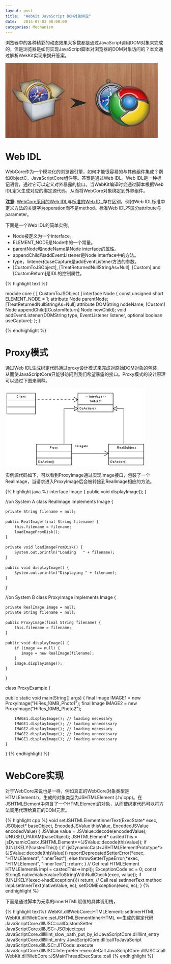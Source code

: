 ```yaml
---
layout: post
title:  "WebKit JavaScript DOM对象绑定"
date:   2014-07-03 00:00:00
categories: Mechanism
---
```


浏览器中的各种精彩的动态效果大多数都是通过JavaScript调用DOM对象来完成的，但是浏览器是如何实现JavaScript脚本对浏览器的DOM对象访问的？本文通过解析WekKit实现来揭开答案。

![webkit](/assets/images/posts/webkit.jpg)

<!--more-->

# Web IDL

WebCore作为一个模块化的浏览器引擎，如何才能很容易的与其他组件集成？例如ObjectC，JavaScriptCore组件等。答案是通过Web IDL。Web IDL是一种标记语言，通过它可以定义对外暴露的接口。当WebKit编译时会通过脚本根据Web IDL定义生成对应的绑定源代码，从而将WebCore对象绑定到外界组件。

**注意**: [WebCore采用的Web IDL](https://trac.webkit.org/wiki/WebKitIDL)与[标准的Web IDL](http://www.w3.org/TR/WebIDL/)存在区别。例如Web IDL标准中定义方法的关键字为operation而不是method。标准Web IDL不区分attribute与parameter。

下面是一个Web IDL的简单实例。

+ Node被定义为一个interface。
+ ELEMENT_NODE是Node中的一个常量。
+ parentNode和nodeName是Node interface的属性。
+ appendChild和addEventListener是Node interface中的方法。
+ type，lintener和useCapture是addEventListener方法的参数。
+ [CustomToJSObject], [TreatReturnedNullStringAs=Null], [Custom] and [CustomReturn]是IDL的控制属性。

{% highlight text %}

module core {
    [
        CustomToJSObject
    ] interface Node {
        const unsigned short ELEMENT_NODE = 1;
        attribute Node parentNode;
        [TreatReturnedNullStringAs=Null] attribute DOMString nodeName;
        [Custom] Node appendChild([CustomReturn] Node newChild);
        void addEventListener(DOMString type, EventListener listener, optional boolean useCapture);
    };
}

{% endhighlight %}

# Proxy模式

通过Web IDL生成绑定代码通过proxy设计模式来完成对原始DOM对象的包装，从而使JavaScriptCore只能够访问到我们希望暴露的接口。Proxy模式的设计原理可以通过下图来阐释。

![proxy design pattern](/assets/images/posts/Proxy_pattern_diagram.png)

实例源代码如下，可以看到ProxyImage通过实现Image接口，包装了一个RealImage，当请求进入ProxyImage后会被转接到RealImage相应的方法。

{% highlight java %}
interface Image {
    public void displayImage();
}
 
//on System A 
class RealImage implements Image {
 
    private String filename = null;

    public RealImage(final String filename) { 
        this.filename = filename;
        loadImageFromDisk();
    }
 
    private void loadImageFromDisk() {
        System.out.println("Loading   " + filename);
    }

    public void displayImage() { 
        System.out.println("Displaying " + filename); 
    }
 
}
 
//on System B 
class ProxyImage implements Image {
 
    private RealImage image = null;
    private String filename = null;

    public ProxyImage(final String filename) { 
        this.filename = filename; 
    }

    public void displayImage() {
        if (image == null) {
           image = new RealImage(filename);
        } 
        image.displayImage();
    } 
}
 
class ProxyExample {
 
   public static void main(String[] args) {
        final Image IMAGE1 = new ProxyImage("HiRes_10MB_Photo1");
        final Image IMAGE2 = new ProxyImage("HiRes_10MB_Photo2");
 
        IMAGE1.displayImage(); // loading necessary
        IMAGE1.displayImage(); // loading unnecessary
        IMAGE2.displayImage(); // loading necessary
        IMAGE2.displayImage(); // loading unnecessary
        IMAGE1.displayImage(); // loading unnecessary
    }
 
}
{% endhighlight %}

# WebCore实现

对于WebCore来说也是一样，例如真正的WebCore对象类型是HTMLElement.h，生成的对象类型为JSHTMLElement (.h/.cpp)。在JSHTMLElement中包含了一个HTMLElement的对象，从而使绑定代码可以将方法调用代理给真正的DOM元素。

{% highlight cpp %}
void setJSHTMLElementInnerText(ExecState* exec, JSObject* baseObject, EncodedJSValue thisValue, EncodedJSValue encodedValue)
{
    JSValue value = JSValue::decode(encodedValue);
    UNUSED_PARAM(baseObject);
    JSHTMLElement* castedThis = jsDynamicCast<JSHTMLElement*>(JSValue::decode(thisValue));
    if (UNLIKELY(!castedThis)) {
        if (jsDynamicCast<JSHTMLElementPrototype*>(JSValue::decode(thisValue)))
            reportDeprecatedSetterError(*exec, "HTMLElement", "innerText");
        else
            throwSetterTypeError(*exec, "HTMLElement", "innerText");
        return;
    }
    // Get real HTMLElement
    HTMLElement& impl = castedThis->impl();
    ExceptionCode ec = 0;
    const String& nativeValue(valueToStringWithNullCheck(exec, value));
    if (UNLIKELY(exec->hadException()))
        return;
    // Call real setInnerText method
    impl.setInnerText(nativeValue, ec);
    setDOMException(exec, ec);
}
{% endhighlight %}

下面是通过脚本为元素的innerHTML赋值的具体调用栈，

{% highlight text%}
WebKit.dll!WebCore::HTMLElement::setInnerHTML 
WebKit.dll!WebCore::setJSHTMLElementInnerHTML <==生成的绑定代码 
JavaScriptCore.dll!JSC::callCustomSetter 
JavaScriptCore.dll!JSC::JSObject::put 
JavaScriptCore.dll!llint_slow_path_put_by_id 
JavaScriptCore.dll!llint_entry 
JavaScriptCore.dll!llint_entry 
JavaScriptCore.dll!callToJavaScript 
JavaScriptCore.dll!JSC::JITCode::execute 
JavaScriptCore.dll!JSC::Interpreter::executeCall 
JavaScriptCore.dll!JSC::call 
WebKit.dll!WebCore::JSMainThreadExecState::call
{% endhighlight %}

